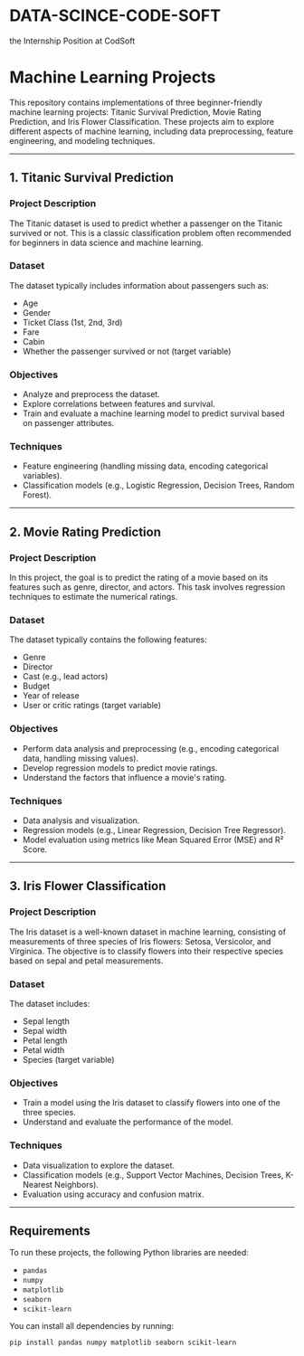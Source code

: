 # DATA-SCINCE-CODE-SOFT
the Internship Position at CodSoft 

# Machine Learning Projects

This repository contains implementations of three beginner-friendly machine learning projects: Titanic Survival Prediction, Movie Rating Prediction, and Iris Flower Classification. These projects aim to explore different aspects of machine learning, including data preprocessing, feature engineering, and modeling techniques.

---

## 1. Titanic Survival Prediction

### Project Description
The Titanic dataset is used to predict whether a passenger on the Titanic survived or not. This is a classic classification problem often recommended for beginners in data science and machine learning.

### Dataset
The dataset typically includes information about passengers such as:
- Age
- Gender
- Ticket Class (1st, 2nd, 3rd)
- Fare
- Cabin
- Whether the passenger survived or not (target variable)

### Objectives
- Analyze and preprocess the dataset.
- Explore correlations between features and survival.
- Train and evaluate a machine learning model to predict survival based on passenger attributes.

### Techniques
- Feature engineering (handling missing data, encoding categorical variables).
- Classification models (e.g., Logistic Regression, Decision Trees, Random Forest).

---

## 2. Movie Rating Prediction

### Project Description
In this project, the goal is to predict the rating of a movie based on its features such as genre, director, and actors. This task involves regression techniques to estimate the numerical ratings.

### Dataset
The dataset typically contains the following features:
- Genre
- Director
- Cast (e.g., lead actors)
- Budget
- Year of release
- User or critic ratings (target variable)

### Objectives
- Perform data analysis and preprocessing (e.g., encoding categorical data, handling missing values).
- Develop regression models to predict movie ratings.
- Understand the factors that influence a movie's rating.

### Techniques
- Data analysis and visualization.
- Regression models (e.g., Linear Regression, Decision Tree Regressor).
- Model evaluation using metrics like Mean Squared Error (MSE) and R² Score.

---

## 3. Iris Flower Classification

### Project Description
The Iris dataset is a well-known dataset in machine learning, consisting of measurements of three species of Iris flowers: Setosa, Versicolor, and Virginica. The objective is to classify flowers into their respective species based on sepal and petal measurements.

### Dataset
The dataset includes:
- Sepal length
- Sepal width
- Petal length
- Petal width
- Species (target variable)

### Objectives
- Train a model using the Iris dataset to classify flowers into one of the three species.
- Understand and evaluate the performance of the model.

### Techniques
- Data visualization to explore the dataset.
- Classification models (e.g., Support Vector Machines, Decision Trees, K-Nearest Neighbors).
- Evaluation using accuracy and confusion matrix.

---

## Requirements
To run these projects, the following Python libraries are needed:
- `pandas`
- `numpy`
- `matplotlib`
- `seaborn`
- `scikit-learn`

You can install all dependencies by running:
```bash
pip install pandas numpy matplotlib seaborn scikit-learn

